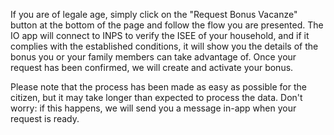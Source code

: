 If you are of legale age, simply click on the "Request Bonus Vacanze" button at the bottom of the page and follow the flow you are presented. The IO app will connect to INPS to verify the ISEE of your household, and if it complies with the established conditions, it will show you the details of the bonus you or your family members can take advantage of. Once your request has been confirmed, we will create and activate your bonus. 

Please note that the process has been made as easy as possible for the citizen, but it may take longer than expected to process the data. Don't worry: if this happens, we will send you a message in-app when your request is ready.
